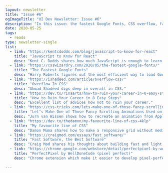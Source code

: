 ```yaml
---
layout: newsletter
title: "Issue #6"
ogImageTitle: "UI Dev Newsletter: Issue #6"
description: "In this issue: the fastest Google Fonts, CSS overflow, fast software, and more."
date: 2020-05-25
tags:
  - reads
type: newsletter-single
list:
  - link: "https://kentcdodds.com/blog/javascript-to-know-for-react"
    title: "JavaScript to Know for React"
    desc: "Kent C. Dodds shares how much JavaScript is enough to learn React."
  - link: "https://csswizardry.com/2020/05/the-fastest-google-fonts/"
    title: "The Fastest Google Fonts"
    desc: "Harry Roberts figures out the most efficient way to load Google Fonts."
  - link: "https://ishadeed.com/article/overflow-css/"
    title: "Overflow In CSS"
    desc: "Ahmad Shadeed digs deep in overall in CSS."
  - link: "https://dev.to/rinaarts/how-to-ruin-your-career-in-8-easy-steps-71"
    title: "How to Ruin Your Career in 8 Easy Steps"
    desc: "Excellent list of advices how not to ruin your career."
  - link: "https://css-tricks.com/lets-make-one-of-those-fancy-scrolling-animations-used-on-apple-product-pages/"
    title: "Let’s Make One of Those Fancy Scrolling Animations Used on Apple Product Pages"
    desc: "Jurn van Wissen shows how to recreate an animation from Apple’s site."
  - link: "https://dev.to/thedamon/my-favourite-line-of-css-4klp"
    title: "My favourite line of CSS"
    desc: "Damon Muma shares how to make a responsive grid without media queries."
  - link: "https://craigmod.com/essays/fast_software/"
    title: "Fast Software, the Best Software"
    desc: "Craig Mod shares his thoughts about building fast and light software."
  - link: "https://chrome.google.com/webstore/detail/perfectpixel-by-welldonec/dkaagdgjmgdmbnecmcefdhjekcoceebi?hl=en"
    title: "PerfectPixel by WellDoneCode (pixel perfect)"
    desc: "Chrome extension which make it easier to develop pixel-perfect sites."

---
```

